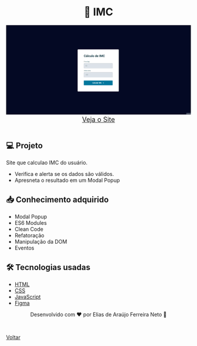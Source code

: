 <h1 align="center">🔢 IMC</h1>

<img src="./demonstracao.gif">

<div align="center">
    <a style="font-size: 18px" href="https://elias-neto.github.io/Explorer/nivel05/stage/imc" target="_blank"> Veja o Site</a>
</div>

<br>

## 💻 Projeto

Site que calculao IMC do usuário.

- Verifica e alerta se os dados são válidos.
- Apresneta o resultado em um Modal Popup

## 📥 Conhecimento adquirido

- Modal Popup
- ES6 Modules
- Clean Code
- Refatoração
- Manipulação da DOM
- Eventos

## 🛠 Tecnologias usadas

- [HTML](https://www.w3schools.com/html/)
- [CSS](https://www.w3schools.com/css/default.asp)
- [JavaScript](https://developer.mozilla.org/pt-BR/docs/Web/JavaScript)
- [Figma](https://www.figma.com/design/)

<p align="center"> Desenvolvido com ❤ por Elias de Araújo Ferreira Neto 👋 <p>

<br>

<a href="../README.md">Voltar</a>
